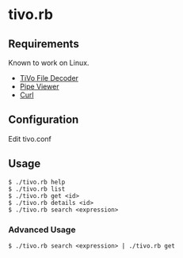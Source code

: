 tivo.rb
=======

Requirements
------------

Known to work on Linux.

- [TiVo File Decoder](http://tivodecode.sourceforge.net)
- [Pipe Viewer](http://www.ivarch.com/programs/pv.shtml)
- [Curl](http://curl.haxx.se/)

Configuration
-------------

Edit tivo.conf

Usage
-----

    $ ./tivo.rb help
    $ ./tivo.rb list
    $ ./tivo.rb get <id>
    $ ./tivo.rb details <id>
    $ ./tivo.rb search <expression>

### Advanced Usage

    $ ./tivo.rb search <expression> | ./tivo.rb get
